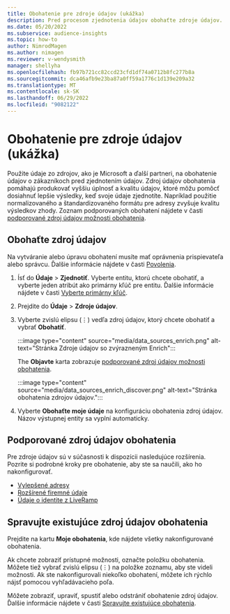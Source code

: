 ```yaml
---
title: Obohatenie pre zdroje údajov (ukážka)
description: Pred procesom zjednotenia údajov obohaťte zdroje údajov.
ms.date: 05/20/2022
ms.subservice: audience-insights
ms.topic: how-to
author: NimrodMagen
ms.author: nimagen
ms.reviewer: v-wendysmith
manager: shellyha
ms.openlocfilehash: fb97b721cc82ccd23cfd1df74a0712b8fc277b8a
ms.sourcegitcommit: dca46afb9e23ba87a0ff59a1776c1d139e209a32
ms.translationtype: MT
ms.contentlocale: sk-SK
ms.lasthandoff: 06/29/2022
ms.locfileid: "9082122"
---
```

# <a name="enrichment-for-data-sources-preview"></a>Obohatenie pre zdroje údajov (ukážka)

Použite údaje zo zdrojov, ako je Microsoft a ďalší partneri, na obohatenie údajov o zákazníkoch pred zjednotením údajov. Zdroj údajov obohatenia pomáhajú produkovať vyššiu úplnosť a kvalitu údajov, ktoré môžu pomôcť dosiahnuť lepšie výsledky, keď svoje údaje zjednotíte. Napríklad použitie normalizovaného a štandardizovaného formátu pre adresy zvyšuje kvalitu výsledkov zhody. Zoznam podporovaných obohatení nájdete v časti [podporované zdroj údajov možnosti obohatenia](#supported-data-source-enrichments).

## <a name="enrich-a-data-source"></a>Obohaťte zdroj údajov

Na vytváranie alebo úpravu obohatení musíte mať oprávnenia prispievateľa alebo správcu. Ďalšie informácie nájdete v časti [Povolenia](permissions.md).  

1. Ísť do **Údaje** > **Zjednotiť**. Vyberte entitu, ktorú chcete obohatiť, a vyberte jeden atribút ako primárny kľúč pre entitu. Ďalšie informácie nájdete v časti [Vyberte primárny kľúč](map-entities.md#select-primary-key-and-semantic-type-for-attributes).

1. Prejdite do **Údaje** > **Zdroje údajov**.

1. Vyberte zvislú elipsu (&vellip;) vedľa zdroj údajov, ktorý chcete obohatiť a vybrať **Obohatiť**.

   :::image type="content" source="media/data_sources_enrich.png" alt-text="Stránka Zdroje údajov so zvýrazneným Enrich":::

   The **Objavte** karta zobrazuje [podporované zdroj údajov možnosti obohatenia](#supported-data-source-enrichments).

   :::image type="content" source="media/data_sources_enrich_discover.png" alt-text="Stránka obohatenia zdrojov údajov.":::

1. Vyberte **Obohaťte moje údaje** na konfiguráciu obohatenia zdroj údajov. Názov výstupnej entity sa vyplní automaticky.

## <a name="supported-data-source-enrichments"></a>Podporované zdroj údajov obohatenia

Pre zdroje údajov sú v súčasnosti k dispozícii nasledujúce rozšírenia. Pozrite si podrobné kroky pre obohatenie, aby ste sa naučili, ako ho nakonfigurovať.

- [Vylepšené adresy](enrichment-enhanced-addresses.md)
- [Rozšírené firemné údaje](enrichment-enhanced-company-data.md)
- [Údaje o identite z LiveRamp](enrichment-liveramp.md)

## <a name="manage-existing-data-source-enrichments"></a>Spravujte existujúce zdroj údajov obohatenia

Prejdite na kartu **Moje obohatenia**, kde nájdete všetky nakonfigurované obohatenia.

Ak chcete zobraziť prístupné možnosti, označte položku obohatenia. Môžete tiež vybrať zvislú elipsu (&vellip;) na položke zoznamu, aby ste videli možnosti. Ak ste nakonfigurovali niekoľko obohatení, môžete ich rýchlo nájsť pomocou vyhľadávacieho poľa.

Môžete zobraziť, upraviť, spustiť alebo odstrániť obohatenie zdroj údajov. Ďalšie informácie nájdete v časti [Spravujte existujúce obohatenia](enrichment-hub.md).
